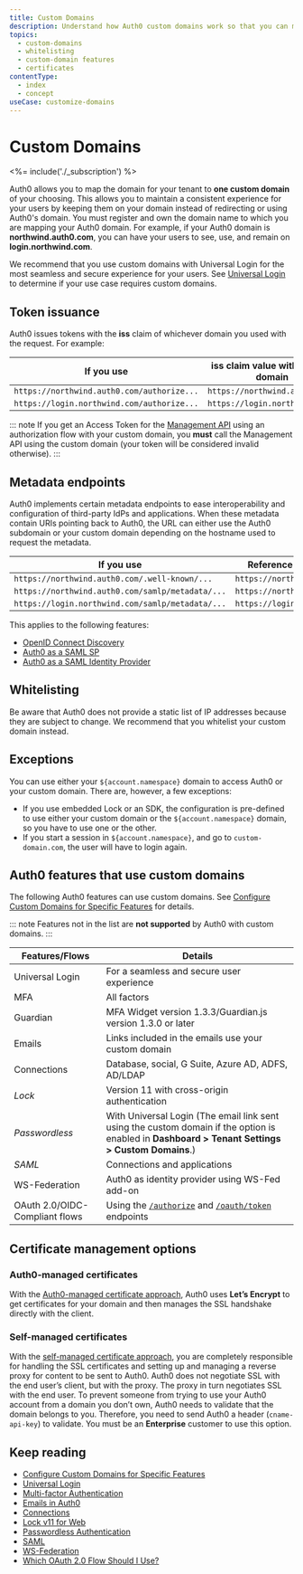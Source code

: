 ```yaml
---
title: Custom Domains
description: Understand how Auth0 custom domains work so that you can map your tenant domain to a domain of your choosing instead of redirecting users to Auth0's domain. 
topics:
  - custom-domains
  - whitelisting
  - custom-domain features
  - certificates
contentType: 
  - index
  - concept
useCase: customize-domains
---
```

# Custom Domains

<%= include('./_subscription') %>

Auth0 allows you to map the domain for your tenant to **one custom domain** of your choosing. This allows you to maintain a consistent experience for your users by keeping them on your domain instead of redirecting or using Auth0's domain. You must register and own the domain name to which you are mapping your Auth0 domain. For example, if your Auth0 domain is **northwind.auth0.com**, you can have your users to see, use, and remain on **login.northwind.com**.

We recommend that you use custom domains with Universal Login for the most seamless and secure experience for your users. See [Universal Login](/universal-login) to determine if your use case requires custom domains. 

## Token issuance

Auth0 issues tokens with the **iss** claim of whichever domain you used with the request. For example: 

| If you use | **iss** claim value with custom domain |
| -- | -- |
| `https://northwind.auth0.com/authorize...` | `https://northwind.auth0.com/` |
| `https://login.northwind.com/authorize...` | `https://login.northwind.com/` |

::: note
If you get an Access Token for the [Management API](/api/management/v2) using an authorization flow with your custom domain, you **must** call the Management API using the custom domain (your token will be considered invalid otherwise).
:::

## Metadata endpoints

Auth0 implements certain metadata endpoints to ease interoperability and configuration of third-party IdPs and
applications. When these metadata contain URIs pointing back to Auth0, the URL can either use the Auth0 subdomain or
your custom domain depending on the hostname used to request the metadata.

| If you use | Reference inside metadata |
| -- | -- |
| `https://northwind.auth0.com/.well-known/...` | `https://northwind.auth0.com/...` |
| `https://northwind.auth0.com/samlp/metadata/...` | `https://northwind.auth0.com/...` |
| `https://login.northwind.com/samlp/metadata/...` | `https://login.northwind.com/...` |

This applies to the following features:
- [OpenID Connect Discovery](/protocols/oidc/openid-connect-discovery)
- [Auth0 as a SAML SP](/protocols/saml/saml-sp-generic)
- [Auth0 as a SAML Identity Provider](/protocols/saml/saml-idp-generic)

## Whitelisting

Be aware that Auth0 does not provide a static list of IP addresses because they are subject to change. We recommend that you whitelist your custom domain instead.

## Exceptions

You can use either your `${account.namespace}` domain to access Auth0 or your custom domain. There are, however, a few exceptions:

- If you use embedded Lock or an SDK, the configuration is pre-defined to use either your custom domain or the `${account.namespace}` domain, so you have to use one or the other.
- If you start a session in `${account.namespace}`, and go to `custom-domain.com`, the user will have to login again.

## Auth0 features that use custom domains

The following Auth0 features can use custom domains. See [Configure Custom Domains for Specific Features](/custom-domains/additional-configuration) for details. 

::: note
Features not in the list are **not supported** by Auth0 with custom domains.
:::

| Features/Flows | Details |
| -- | -- |
| Universal Login | For a seamless and secure user experience |
| MFA | All factors |
| Guardian | MFA Widget version 1.3.3/Guardian.js version 1.3.0 or later |
| Emails | Links included in the emails use your custom domain |
| Connections | Database, social, G Suite, Azure AD, ADFS, AD/LDAP |
| <dfn data-key="lock">Lock</dfn> | Version 11 with cross-origin authentication |
| <dfn data-key="passwordless">Passwordless</dfn> | With Universal Login (The email link sent using the custom domain if the option is enabled in **Dashboard > Tenant Settings > Custom Domains**.) |
| <dfn data-key="security-assertion-markup-language">SAML</dfn> | Connections and applications |
| WS-Federation | Auth0 as identity provider using WS-Fed add-on |
| OAuth 2.0/OIDC-Compliant flows | Using the [`/authorize`](/api/authentication#authorize-application) and [`/oauth/token`](/api/authentication#get-token) endpoints |

## Certificate management options

### Auth0-managed certificates

With the [Auth0-managed certificate approach](/custom-domains/auth0-managed-certificates), Auth0 uses **Let’s Encrypt** to get certificates for your domain and then manages the SSL handshake directly with the client.

### Self-managed certificates

With the [self-managed certificate approach](/custom-domains/self-managed-certificates), you are completely responsible for handling the SSL certificates and setting up and managing a reverse proxy for content to be sent to Auth0. Auth0 does not negotiate SSL with the end user’s client, but with the proxy. The proxy in turn negotiates SSL with the end user. To prevent someone from trying to use your Auth0 account from a domain you don’t own, Auth0 needs to validate that the domain belongs to you. Therefore, you need to send Auth0 a header (`cname-api-key`) to validate. You must be an **Enterprise** customer to use this option.

## Keep reading

* [Configure Custom Domains for Specific Features](/custom-domains/additional-configuration)
* [Universal Login](/universal-login)
* [Multi-factor Authentication](/mfa)
* [Emails in Auth0](/email)
* [Connections](/identityproviders)
* [Lock v11 for Web](/libraries/lock/v11)
* [Passwordless Authentication](/api-auth/passwordless)
* [SAML](/protocols/saml)
* [WS-Federation](/protocols/ws-fed)
* [Which OAuth 2.0 Flow Should I Use?](/api-auth/which-oauth-flow-to-use)
